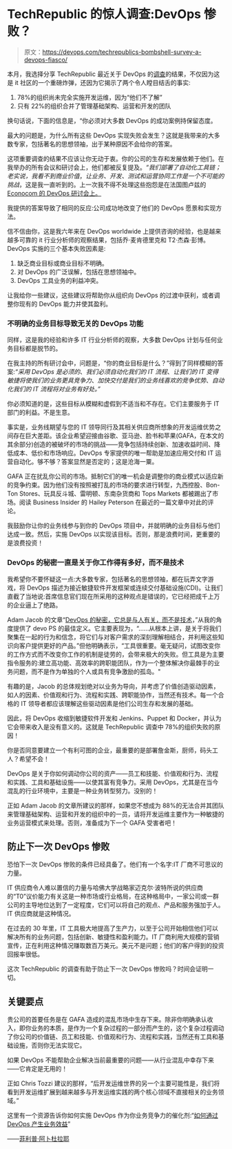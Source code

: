 # TechRepublic 的惊人调查:DevOps 惨败？

> 原文：<https://devops.com/techrepublics-bombshell-survey-a-devops-fiasco/>

本月，我选择分享 TechRepublic 最近关于 DevOps 的[调查](https://www.techrepublic.com/article/why-78-of-organizations-fail-to-get-devops-right/)的结果，不仅因为这是 it 社区的一个重磅炸弹，还因为它揭示了两个令人瞠目结舌的事实:

1.  78%的组织尚未完全实施开发运维，因为“他们不了解”
2.  只有 22%的组织合并了管理基础架构、运营和开发的团队

换句话说，下面的信息是，“你必须对大多数 DevOps 的成功案例持保留态度。

最大的问题是，为什么所有这些 DevOps 实现失败会发生？这就是我带来的大多数专家，包括著名的思想领袖，出于某种原因不会给你的答案。

这项重要调查的结果不应该让你无动于衷。你的公司的生存和发展依赖于他们。在我举办的所有会议和研讨会上，他们都被反复提及。*“我们部署了自动化工具链；老实说，我看不到商业价值*，*让业务、开发、测试和运营协同工作是一个不可能的挑战*，这是我一直听到的。上一次我不得不处理这些抱怨是在法国图卢兹的 [Econocom 的 DevOps 研讨会上。](https://devops.com/econocom-devops-summits-lessons-severe-disconnect-between-expectations-and-delivery/)

我提供的答案导致了相同的反应:公司成功地改变了他们的 DevOps 愿景和实现方法。

信不信由你，这是我六年来在 DevOps worldwide 上提供咨询的经验，也是越来越多可靠的 it 行业分析师的观察结果，包括乔·麦肯德里克和 T2·杰森·彭博。DevOps 实施的三个基本失败因素是:

1.  缺乏商业目标或商业目标不明确。
2.  对 DevOps 的广泛误解，包括在思想领袖中。
3.  DevOps 工具业务的利益冲突。

让我给你一些建议，这些建议将帮助你从组织向 DevOps 的过渡中获利，或者调整你现有的 DevOps 能力并使其盈利。

### 不明确的业务目标导致无关的 DevOps 功能

同样，这是我的经验和许多 IT 行业分析师的观察，大多数 DevOps 计划与任何业务目标都是脱节的。

在我主持的所有研讨会中，问题是，“你的商业目标是什么？”得到了同样模糊的答案:*“采用 DevOps 是必须的*、*我们必须自动化我们的 IT 流程*、*让我们的 IT 变得敏捷将使我们的业务更具竞争力*、*加快交付是我们的业务线喜欢的竞争优势*、*自动化我们的 IT 流程将对业务有好处。”*

你必须知道的是，这些目标从模糊和虚假到不适当和不存在。它们主要服务于 IT 部门的利益。不是生意。

事实是，业务线期望与您的 IT 领导同行及其相关供应商所想象的开发运维优势之间存在巨大差距。该企业希望迎接由谷歌、亚马逊、脸书和苹果(GAFA，在本文的其余部分)创造的被破坏的市场的挑战——竞争包括持续创新、加速收益时间、降低成本、低价和市场响应。DevOps 专家提供的唯一帮助是加速应用交付和 IT 运营自动化。够不够？答案显然是否定的；这是沧海一粟。

GAFA 正在扰乱你公司的市场。抵制它们的唯一机会是调整你的商业模式以适应新的竞争约束。因为他们没有按照被打乱的市场的要求进行转型，九西控股、Bon-Ton Stores、玩具反斗城、雷明顿、东南杂货商和 Tops Markets 都被踢出了市场。阅读 Business Insider 的 Hailey Peterson 在最近的一篇文章中对此的评论。

我鼓励你让你的业务线参与到你的 DevOps 项目中，并就明确的业务目标与他们达成一致。然后，实施 DevOps 以实现该目标。否则，那是浪费时间，更重要的是浪费投资！

### DevOps 的秘密一直是关于你工作得有多好，而不是技术

我希望你不要怀疑这一点:大多数专家，包括著名的思想领袖，都在玩弄文字游戏，将 DevOps 描述为接近敏捷软件开发框架或连续交付基础设施(CDI)。让我们直截了当地说:首席信息官们现在所采用的这种观点是错误的，它已经把成千上万的企业逼上了绝路。

Adam Jacob 的文章“[DevOps 的秘密，它总是与人有关，而不是技术](https://readwrite.com/2015/07/29/devops-people-not-technology/)，”从我的角度提供了 devo PS 的最佳定义。它主要表现为，“……从根本上讲，是关于将我们聚集在一起的行为和信念，将它们与对客户需求的深刻理解相结合，并利用这些知识向客户提供更好的产品。”但他明确表示，“工具很重要。毫无疑问，试图改变你的工作方式而不改变你工作的机制是徒劳的，会带来极大的失败。但工具是为主要指令服务的:建立高功能、高效率的跨职能团队，作为一个整体解决你最棘手的业务问题，而不是作为单独的个人或具有竞争激励的孤岛。"

有趣的是，Jacob 的总体规划绝对以业务为导向，并考虑了价值创造驱动因素，如人的因素、价值观和行为、流程和实践、跨职能协作，当然还有技术。每一个合格的 IT 领导者都应该理解这些驱动因素是他们公司生存和发展的基础。

因此，将 DevOps 收缩到敏捷软件开发和 Jenkins、Puppet 和 Docker，并认为它会带来收入是没有意义的。这就是 TechRepublic 调查中 78%的组织失败的原因！

你是否同意要建立一个有利可图的企业，最重要的是部署詹金斯，厨师，码头工人？希望不会！

DevOps 是关于你如何调动你公司的资产——员工和技能、价值观和行为、流程和实践、工具和基础设施——以使其富有竞争力。采用 DevOps，尤其是在当今混乱的行业环境中，主要是一种业务转型努力。没别的！

正如 Adam Jacob 的文章所建议的那样，如果您不想成为 88%的无法合并其团队来管理基础架构、运营和开发的组织中的一员，请将开发运维主要作为一种敏捷的业务运营模式来处理。否则，准备成为下一个 GAFA 受害者吧！

## 防止下一次 DevOps 惨败

恐怕下一次 DevOps 惨败的条件已经具备了。他们有一个名字:IT 厂商不可思议的力量。

IT 供应商令人难以置信的力量与哈佛大学战略家迈克尔·波特所说的供应商的“T0”议价能力有关这是一种市场或行业格局，在这种格局中，一家公司或一群公司的主导地位达到了一定程度，它们可以将自己的观点、产品和服务强加于人。IT 供应商就是这种情况。

在过去的 30 年里，IT 工具极大地提高了生产力，以至于公司开始相信他们可以解决所有的业务问题，包括创新、敏捷性和盈利能力。IT 厂商利用大规模的营销宣传，正在利用这种情况赚取数百万美元。美元不是问题；他们的客户得到的投资回报率很低。

这次 TechRepublic 的调查有助于防止下一次 DevOps 惨败吗？时间会证明一切。

## 关键要点

贵公司的首要任务是在 GAFA 造成的混乱市场中生存下来。除非你明确承认收入，即你业务的本质，是作为一个复杂过程的一部分而产生的，这个复杂过程调动了你公司的价值链、员工和技能、价值观和行为、流程和实践，当然还有工具和基础设施，否则你无法实现它。

如果 DevOps 不能帮助企业解决当前最重要的问题——从行业混乱中幸存下来——它肯定是无用的！

正如 Chris Tozzi 建议的那样，“后开发运维世界的另一个主要可能性是，我们将看到开发运维扩展到越来越多与开发运维实践的两个核心领域不直接相关的业务领域。”

这里有一个资源告诉你如何实施 DevOps 作为你业务竞争力的催化剂:“[如何通过 DevOps 产生业务效益](https://digital-it-academy.teachable.com/p/how-to-yield-business-benefits-with-devops-now)”

——[菲利普·阿卜杜拉耶](https://devops.com/author/pabdoulaye/)